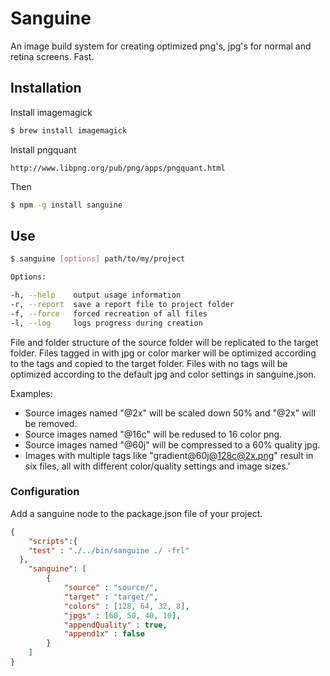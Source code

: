 # Sanguine

An image build system for creating optimized png's, jpg's for normal and retina screens. Fast.

## Installation

Install imagemagick
```bash
$ brew install imagemagick
```

Install pngquant
```url
http://www.libpng.org/pub/png/apps/pngquant.html
```

Then
```bash
$ npm -g install sanguine
```

## Use
```bash
$ sanguine [options] path/to/my/project

Options:

-h, --help    output usage information
-r, --report  save a report file to project folder
-f, --force   forced recreation of all files
-l, --log     logs progress during creation
```

File and folder structure of the source folder will be replicated to the target folder. Files tagged in with jpg or color marker will be optimized according to the tags and copied to the target folder. Files with no tags will be optimized according to the default jpg and color settings in sanguine.json.

Examples:
- Source images named "@2x" will be scaled down 50% and "@2x" will be removed.
- Source images named "@16c" will be redused to 16 color png.
- Source images named "@60j" will be compressed to a 60% quality jpg.
- Images with multiple tags like "gradient@60j@128c@2x.png" result in six files, all with different color/quality settings and image sizes.'

### Configuration
Add a sanguine node to the package.json file of your project. 

```json
{  
	"scripts":{
    "test" : "./../bin/sanguine ./ -frl" 
  },
	"sanguine": [
		{
			"source" : "source/",
			"target" : "target/",
			"colors" : [128, 64, 32, 8],
			"jpgs" : [60, 50, 40, 10],
			"appendQuality" : true,
			"append1x" : false
		}
	]
}
```